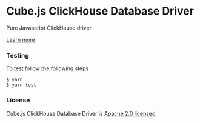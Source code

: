 # Cube.js ClickHouse Database Driver

Pure Javascript ClickHouse driver.

[Learn more](https://github.com/cube-js/cube.js#getting-started)

### Testing

To test follow the following steps

```
$ yarn
$ yarn test
```

### License

Cube.js ClickHouse Database Driver is [Apache 2.0 licensed](./LICENSE).